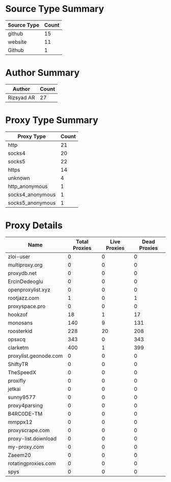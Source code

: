 # Source Type Summary

| Source Type | Count |
|-------------|-------|
| github | 15 |
| website | 11 |
| Github | 1 |


# Author Summary

| Author | Count |
|--------|-------|
| Rizsyad AR | 27 |


# Proxy Type Summary

| Proxy Type | Count |
|------------|-------|
| http | 21 |
| socks4 | 20 |
| socks5 | 22 |
| https | 14 |
| unknown | 4 |
| http_anonymous | 1 |
| socks4_anonymous | 1 |
| socks5_anonymous | 1 |


# Proxy Details

| Name | Total Proxies | Live Proxies | Dead Proxies |
|------|---------------|--------------|---------------|
| zloi-user | 0 | 0 | 0 |
| multiproxy.org | 0 | 0 | 0 |
| proxydb.net | 0 | 0 | 0 |
| ErcinDedeoglu | 0 | 0 | 0 |
| openproxylist.xyz | 0 | 0 | 0 |
| rootjazz.com | 1 | 0 | 1 |
| proxyspace.pro | 0 | 0 | 0 |
| hookzof | 18 | 1 | 17 |
| monosans | 140 | 9 | 131 |
| roosterkid | 228 | 20 | 208 |
| opsxcq | 343 | 0 | 343 |
| clarketm | 400 | 1 | 399 |
| proxylist.geonode.com | 0 | 0 | 0 |
| ShiftyTR | 0 | 0 | 0 |
| TheSpeedX | 0 | 0 | 0 |
| proxifly | 0 | 0 | 0 |
| jetkai | 0 | 0 | 0 |
| sunny9577 | 0 | 0 | 0 |
| proxy4parsing | 0 | 0 | 0 |
| B4RC0DE-TM | 0 | 0 | 0 |
| mmppx12 | 0 | 0 | 0 |
| proxyscrape.com | 0 | 0 | 0 |
| proxy-list.download | 0 | 0 | 0 |
| my-proxy.com | 0 | 0 | 0 |
| Zaeem20 | 0 | 0 | 0 |
| rotatingproxies.com | 0 | 0 | 0 |
| spys | 0 | 0 | 0 |

